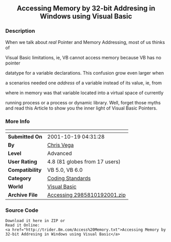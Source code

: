 ﻿<div align="center">

## Accessing Memory by 32\-bit Addresing in Windows using Visual Basic


</div>

### Description

When we talk about *real* Pointer and Memory Addressing, most of us thinks of

Visual Basic limitations, ie, VB cannot access memory because VB has no pointer

datatype for a variable declarations. This confusion grow even larger when

a scenarios needed one *address* of a variable instead of its value, ie, from

where in memory was that variable located into a virtual space of currently

running process or a process or dynamic library. Well, forget those myths and read this Article to show you the inner light of Visual Basic Pointers.
 
### More Info
 


<span>             |<span>
---                |---
**Submitted On**   |2001-10-19 04:31:28
**By**             |[Chris Vega](https://github.com/Planet-Source-Code/PSCIndex/blob/master/ByAuthor/chris-vega.md)
**Level**          |Advanced
**User Rating**    |4.8 (81 globes from 17 users)
**Compatibility**  |VB 5\.0, VB 6\.0
**Category**       |[Coding Standards](https://github.com/Planet-Source-Code/PSCIndex/blob/master/ByCategory/coding-standards__1-43.md)
**World**          |[Visual Basic](https://github.com/Planet-Source-Code/PSCIndex/blob/master/ByWorld/visual-basic.md)
**Archive File**   |[Accessing 2985810192001\.zip](https://github.com/Planet-Source-Code/chris-vega-accessing-memory-by-32-bit-addresing-in-windows-using-visual-basic__1-28242/archive/master.zip)





### Source Code

```
Download it here in ZIP or
Read it Online:
<a href="http://trider.8m.com/Access%20Memory.txt">Accessing Memory by 32-bit Addresing in Windows using Visual Basic</a>
```

